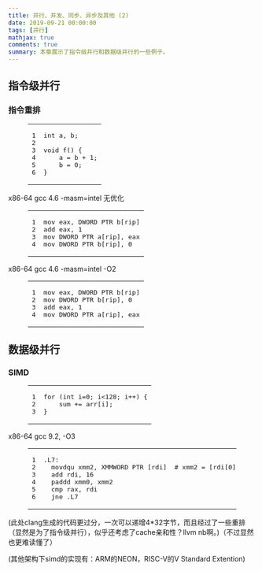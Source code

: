 ```yaml
---
title: 并行、并发、同步、异步及其他 (2)
date: 2019-09-21 00:00:00
tags: [并行]
mathjax: true
comments: true
summary: 本章展示了指令级并行和数据级并行的一些例子。
---
```

<h2 id="指令级并行"><a class="headerlink" href="#指令级并行" title="指令级并行"></a>指令级并行</h2><h3 id="指令重排"><a class="headerlink" href="#指令重排" title="指令重排"></a>指令重排</h3><figure class="highlight c"><table><tr><td class="gutter"><pre><span class="line">1</span><br/><span class="line">2</span><br/><span class="line">3</span><br/><span class="line">4</span><br/><span class="line">5</span><br/><span class="line">6</span><br/></pre></td><td class="code"><pre><span class="line"><span class="keyword">int</span> a, b;</span><br/><span class="line"></span><br/><span class="line"><span class="function"><span class="keyword">void</span> <span class="title">f</span><span class="params">()</span> </span>{</span><br/><span class="line">    a = b + <span class="number">1</span>;</span><br/><span class="line">    b = <span class="number">0</span>;</span><br/><span class="line">}</span><br/></pre></td></tr></table></figure>
    <p>x86-64 gcc 4.6 -masm=intel 无优化</p>
<figure class="highlight plain"><table><tr><td class="gutter"><pre><span class="line">1</span><br/><span class="line">2</span><br/><span class="line">3</span><br/><span class="line">4</span><br/></pre></td><td class="code"><pre><span class="line">mov eax, DWORD PTR b[rip]</span><br/><span class="line">add eax, 1</span><br/><span class="line">mov DWORD PTR a[rip], eax</span><br/><span class="line">mov DWORD PTR b[rip], 0</span><br/></pre></td></tr></table></figure>
<p>x86-64 gcc 4.6 -masm=intel -O2</p>
<figure class="highlight plain"><table><tr><td class="gutter"><pre><span class="line">1</span><br/><span class="line">2</span><br/><span class="line">3</span><br/><span class="line">4</span><br/></pre></td><td class="code"><pre><span class="line">mov eax, DWORD PTR b[rip]</span><br/><span class="line">mov DWORD PTR b[rip], 0</span><br/><span class="line">add eax, 1</span><br/><span class="line">mov DWORD PTR a[rip], eax</span><br/></pre></td></tr></table></figure>
<h2 id="数据级并行"><a class="headerlink" href="#数据级并行" title="数据级并行"></a>数据级并行</h2><h3 id="SIMD"><a class="headerlink" href="#SIMD" title="SIMD"></a>SIMD</h3><figure class="highlight c"><table><tr><td class="gutter"><pre><span class="line">1</span><br/><span class="line">2</span><br/><span class="line">3</span><br/></pre></td><td class="code"><pre><span class="line"><span class="keyword">for</span> (<span class="keyword">int</span> i=<span class="number">0</span>; i&lt;<span class="number">128</span>; i++) {</span><br/><span class="line">	sum += arr[i];</span><br/><span class="line">}</span><br/></pre></td></tr></table></figure>
<p>x86-64 gcc 9.2, -O3</p>
<figure class="highlight plain"><table><tr><td class="gutter"><pre><span class="line">1</span><br/><span class="line">2</span><br/><span class="line">3</span><br/><span class="line">4</span><br/><span class="line">5</span><br/><span class="line">6</span><br/></pre></td><td class="code"><pre><span class="line">.L7:</span><br/><span class="line">  movdqu xmm2, XMMWORD PTR [rdi]	# xmm2 = [rdi[0], rdi[1], rdi[2], rdi[3]]</span><br/><span class="line">  add rdi, 16</span><br/><span class="line">  paddd xmm0, xmm2</span><br/><span class="line">  cmp rax, rdi</span><br/><span class="line">  jne .L7</span><br/></pre></td></tr></table></figure>
<p>(此处clang生成的代码更过分，一次可以递增4*32字节，而且经过了一些重排（显然是为了指令级并行），似乎还考虑了cache亲和性？llvm nb啊。)（不过显然也更难读懂了）</p>
<p>(其他架构下simd的实现有：ARM的NEON，RISC-V的V Standard Extention)</p>

